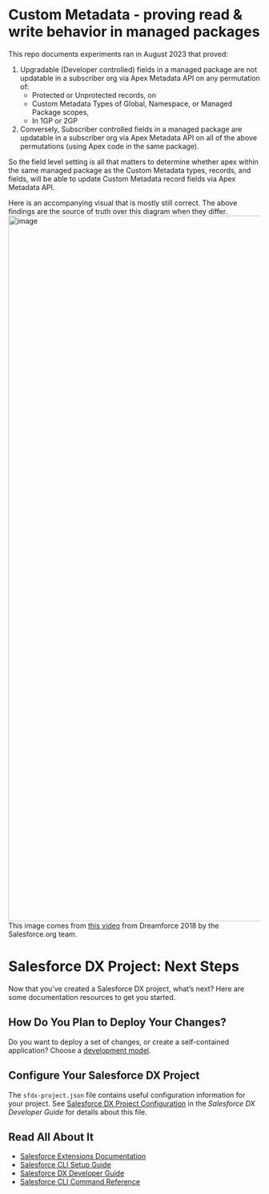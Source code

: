 # Custom Metadata - proving read & write behavior in managed packages

This repo documents experiments ran in August 2023 that proved: 
 1. Upgradable (Developer controlled) fields in a managed package are not updatable in a subscriber org via Apex Metadata API on any permutation of:
    *    Protected or Unprotected records, on 
    *    Custom Metadata Types of Global, Namespace, or Managed Package scopes, 
    *    In 1GP or 2GP
 2. Conversely, Subscriber controlled fields in a managed package are updatable in a subscriber org via Apex Metadata API on all of the above permutations (using Apex code in the same package). 
 
 So the field level setting is all that matters to determine whether apex within the same managed package 
 as the Custom Metadata types, records, and fields, will be able to update Custom Metadata record fields via Apex Metadata API.

Here is an accompanying visual that is mostly still correct. The above findings are the source of truth over this diagram when they differ.
<img width="1408" alt="image" src="https://github.com/jamesquinn103/custom-metadata-and-apex-metadata-api-in-managed-packages-demo/assets/39100635/9b894a5e-9c5d-4317-80e1-a87b5583b2c8">
This image comes from [this video](https://www.youtube.com/watch?v=nlqFB89DhfI) from Dreamforce 2018 by the Salesforce.org team.



# Salesforce DX Project: Next Steps

Now that you’ve created a Salesforce DX project, what’s next? Here are some documentation resources to get you started.

## How Do You Plan to Deploy Your Changes?

Do you want to deploy a set of changes, or create a self-contained application? Choose a [development model](https://developer.salesforce.com/tools/vscode/en/user-guide/development-models).

## Configure Your Salesforce DX Project

The `sfdx-project.json` file contains useful configuration information for your project. See [Salesforce DX Project Configuration](https://developer.salesforce.com/docs/atlas.en-us.sfdx_dev.meta/sfdx_dev/sfdx_dev_ws_config.htm) in the _Salesforce DX Developer Guide_ for details about this file.

## Read All About It

- [Salesforce Extensions Documentation](https://developer.salesforce.com/tools/vscode/)
- [Salesforce CLI Setup Guide](https://developer.salesforce.com/docs/atlas.en-us.sfdx_setup.meta/sfdx_setup/sfdx_setup_intro.htm)
- [Salesforce DX Developer Guide](https://developer.salesforce.com/docs/atlas.en-us.sfdx_dev.meta/sfdx_dev/sfdx_dev_intro.htm)
- [Salesforce CLI Command Reference](https://developer.salesforce.com/docs/atlas.en-us.sfdx_cli_reference.meta/sfdx_cli_reference/cli_reference.htm)
